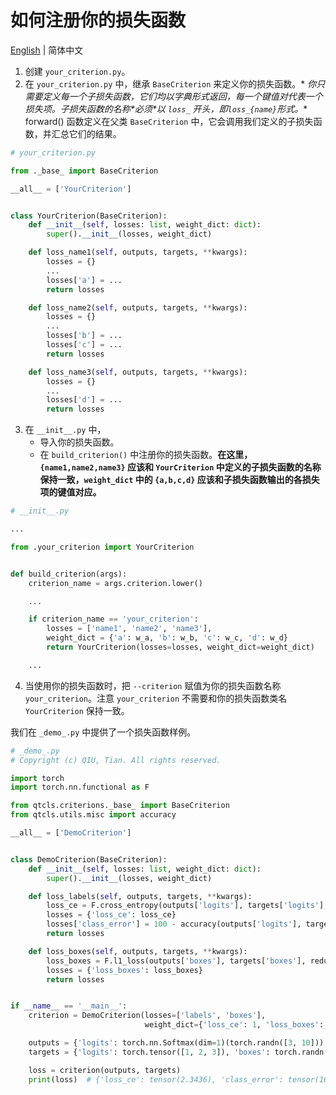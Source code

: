 # 如何注册你的损失函数

[English](README.md) | 简体中文

1. 创建 `your_criterion.py`。
2. 在 `your_criterion.py` 中，继承 `BaseCriterion` 来定义你的损失函数。*
   *你只需要定义每一个子损失函数，它们均以字典形式返回，每一个键值对代表一个损失项。子损失函数的名称\*必须\*以 `loss_`
   开头，即`loss_{name}`形式。** forward() 函数定义在父类 `BaseCriterion` 中，它会调用我们定义的子损失函数，并汇总它们的结果。

```python
# your_criterion.py

from ._base_ import BaseCriterion

__all__ = ['YourCriterion']


class YourCriterion(BaseCriterion):
    def __init__(self, losses: list, weight_dict: dict):
        super().__init__(losses, weight_dict)

    def loss_name1(self, outputs, targets, **kwargs):
        losses = {}
        ...
        losses['a'] = ...
        return losses

    def loss_name2(self, outputs, targets, **kwargs):
        losses = {}
        ...
        losses['b'] = ...
        losses['c'] = ...
        return losses

    def loss_name3(self, outputs, targets, **kwargs):
        losses = {}
        ...
        losses['d'] = ...
        return losses
```

3. 在 `__init__.py` 中，
    - 导入你的损失函数。
    - 在 `build_criterion()` 中注册你的损失函数。**在这里，`{name1,name2,name3}` 应该和 `YourCriterion`
      中定义的子损失函数的名称保持一致，`weight_dict` 中的 `{a,b,c,d}` 应该和子损失函数输出的各损失项的键值对应。**

```python
# __init__.py

...

from .your_criterion import YourCriterion


def build_criterion(args):
    criterion_name = args.criterion.lower()

    ...

    if criterion_name == 'your_criterion':
        losses = ['name1', 'name2', 'name3'],
        weight_dict = {'a': w_a, 'b': w_b, 'c': w_c, 'd': w_d}
        return YourCriterion(losses=losses, weight_dict=weight_dict)

    ...
```

4. 当使用你的损失函数时，把 `--criterion` 赋值为你的损失函数名称 `your_criterion`。注意 `your_criterion`
   不需要和你的损失函数类名 `YourCriterion` 保持一致。

我们在 `_demo_.py` 中提供了一个损失函数样例。

```python
# _demo_.py
# Copyright (c) QIU, Tian. All rights reserved.

import torch
import torch.nn.functional as F

from qtcls.criterions._base_ import BaseCriterion
from qtcls.utils.misc import accuracy

__all__ = ['DemoCriterion']


class DemoCriterion(BaseCriterion):
    def __init__(self, losses: list, weight_dict: dict):
        super().__init__(losses, weight_dict)

    def loss_labels(self, outputs, targets, **kwargs):
        loss_ce = F.cross_entropy(outputs['logits'], targets['logits'], reduction='mean')
        losses = {'loss_ce': loss_ce}
        losses['class_error'] = 100 - accuracy(outputs['logits'], targets['logits'])[0]
        return losses

    def loss_boxes(self, outputs, targets, **kwargs):
        loss_boxes = F.l1_loss(outputs['boxes'], targets['boxes'], reduction='mean')
        losses = {'loss_boxes': loss_boxes}
        return losses


if __name__ == '__main__':
    criterion = DemoCriterion(losses=['labels', 'boxes'],
                              weight_dict={'loss_ce': 1, 'loss_boxes': 2})

    outputs = {'logits': torch.nn.Softmax(dim=1)(torch.randn([3, 10])), 'boxes': torch.randn([3, 4])}
    targets = {'logits': torch.tensor([1, 2, 3]), 'boxes': torch.randn([3, 4])}

    loss = criterion(outputs, targets)
    print(loss)  # {'loss_ce': tensor(2.3436), 'class_error': tensor(100.), 'loss_boxes': tensor(1.1022)}
```
